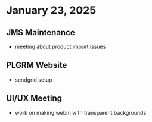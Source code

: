 # January 23, 2025

## JMS Maintenance
- meeting about product import issues

## PLGRM Website
- sendgrid setup

## UI/UX Meeting
- work on making webm with transparent backgrounds
